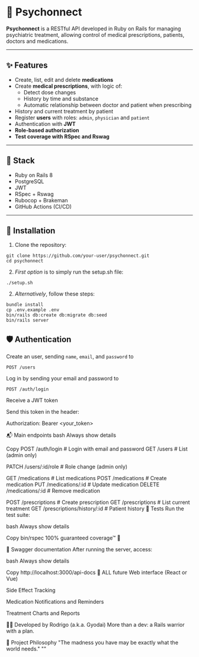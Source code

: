 # 🧠 Psychonnect

**Psychonnect** is a RESTful API developed in Ruby on Rails for managing psychiatric treatment, allowing control of medical prescriptions, patients, doctors and medications.

---

## ✨ Features

- Create, list, edit and delete **medications**
- Create **medical prescriptions**, with logic of:
  - Detect dose changes
  - History by time and substance
  - Automatic relationship between doctor and patient when prescribing
- History and current treatment by patient
- Register **users** with roles: `admin`, `physician` and `patient`
- Authentication with **JWT**
- **Role-based authorization**
- **Test coverage with RSpec and Rswag**

---

## 🚀 Stack

- Ruby on Rails 8
- PostgreSQL
- JWT
- RSpec + Rswag
- Rubocop + Brakeman
- GitHub Actions (CI/CD)

---

## 🔧 Installation

1. Clone the repository:

```
git clone https://github.com/your-user/psychonnect.git
cd psychonnect
```

2. *First option* is to simply run the setup.sh file:

```
./setup.sh
```

2. *Alternatively*, follow these steps:

```
bundle install
cp .env.example .env
bin/rails db:create db:migrate db:seed
bin/rails server
```


## 🛡️ Authentication
Create an user, sending `name`, `email`, and `password` to

```POST /users```

Log in by sending your email and password to

```POST /auth/login```

Receive a JWT token

Send this token in the header:

Authorization: Bearer <your_token>

📬 Main endpoints
bash
Always show details

Copy
POST /auth/login # Login with email and password
GET /users # List (admin only)

PATCH /users/:id/role # Role change (admin only)

GET /medications # List medications
POST /medications # Create medication
PUT /medications/:id # Update medication
DELETE /medications/:id # Remove medication

POST /prescriptions # Create prescription
GET /prescriptions # List current treatment
GET /prescriptions/history/:id # Patient history
🧪 Tests
Run the test suite:

bash
Always show details

Copy
bin/rspec
100% guaranteed coverage™ 🧼

📄 Swagger documentation
After running the server, access:

bash
Always show details

Copy
http://localhost:3000/api-docs
📌 ALL future
Web interface (React or Vue)

Side Effect Tracking

Medication Notifications and Reminders

Treatment Charts and Reports

👨‍⚕️ Developed by
Rodrigo (a.k.a. Gyodai)
More than a dev: a Rails warrior with a plan.

🧠 Project Philosophy
"The madness you have may be exactly what the world needs."
""